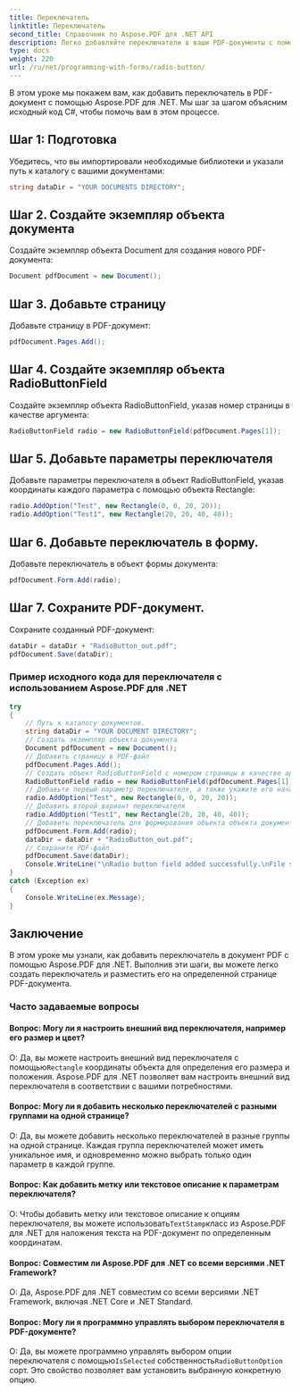 ```yaml
---
title: Переключатель
linktitle: Переключатель
second_title: Справочник по Aspose.PDF для .NET API
description: Легко добавляйте переключатели в ваши PDF-документы с помощью Aspose.PDF для .NET.
type: docs
weight: 220
url: /ru/net/programming-with-forms/radio-button/
---
```

В этом уроке мы покажем вам, как добавить переключатель в PDF-документ с помощью Aspose.PDF для .NET. Мы шаг за шагом объясним исходный код C#, чтобы помочь вам в этом процессе.

## Шаг 1: Подготовка

Убедитесь, что вы импортировали необходимые библиотеки и указали путь к каталогу с вашими документами:

```csharp
string dataDir = "YOUR DOCUMENTS DIRECTORY";
```

## Шаг 2. Создайте экземпляр объекта документа

Создайте экземпляр объекта Document для создания нового PDF-документа:

```csharp
Document pdfDocument = new Document();
```

## Шаг 3. Добавьте страницу

Добавьте страницу в PDF-документ:

```csharp
pdfDocument.Pages.Add();
```

## Шаг 4. Создайте экземпляр объекта RadioButtonField

Создайте экземпляр объекта RadioButtonField, указав номер страницы в качестве аргумента:

```csharp
RadioButtonField radio = new RadioButtonField(pdfDocument.Pages[1]);
```

## Шаг 5. Добавьте параметры переключателя

Добавьте параметры переключателя в объект RadioButtonField, указав координаты каждого параметра с помощью объекта Rectangle:

```csharp
radio.AddOption("Test", new Rectangle(0, 0, 20, 20));
radio.AddOption("Test1", new Rectangle(20, 20, 40, 40));
```

## Шаг 6. Добавьте переключатель в форму.

Добавьте переключатель в объект формы документа:

```csharp
pdfDocument.Form.Add(radio);
```

## Шаг 7. Сохраните PDF-документ.

Сохраните созданный PDF-документ:

```csharp
dataDir = dataDir + "RadioButton_out.pdf";
pdfDocument.Save(dataDir);
```

### Пример исходного кода для переключателя с использованием Aspose.PDF для .NET 
```csharp
try
{
	// Путь к каталогу документов.
	string dataDir = "YOUR DOCUMENT DIRECTORY";
	// Создать экземпляр объекта документа
	Document pdfDocument = new Document();
	// Добавить страницу в PDF-файл
	pdfDocument.Pages.Add();
	// Создать объект RadioButtonField с номером страницы в качестве аргумента.
	RadioButtonField radio = new RadioButtonField(pdfDocument.Pages[1]);
	// Добавьте первый параметр переключателя, а также укажите его начало с помощью объекта Rectangle.
	radio.AddOption("Test", new Rectangle(0, 0, 20, 20));
	// Добавить второй вариант переключателя
	radio.AddOption("Test1", new Rectangle(20, 20, 40, 40));
	// Добавить переключатель для формирования объекта объекта документа.
	pdfDocument.Form.Add(radio);
	dataDir = dataDir + "RadioButton_out.pdf";
	// Сохраните PDF-файл
	pdfDocument.Save(dataDir);
	Console.WriteLine("\nRadio button field added successfully.\nFile saved at " + dataDir);
}
catch (Exception ex)
{
	Console.WriteLine(ex.Message);
}
```

## Заключение

В этом уроке мы узнали, как добавить переключатель в документ PDF с помощью Aspose.PDF для .NET. Выполнив эти шаги, вы можете легко создать переключатель и разместить его на определенной странице PDF-документа.


### Часто задаваемые вопросы

#### Вопрос: Могу ли я настроить внешний вид переключателя, например его размер и цвет?

 О: Да, вы можете настроить внешний вид переключателя с помощью`Rectangle` координаты объекта для определения его размера и положения. Aspose.PDF для .NET позволяет вам настроить внешний вид переключателя в соответствии с вашими потребностями.

#### Вопрос: Могу ли я добавить несколько переключателей с разными группами на одной странице?

О: Да, вы можете добавить несколько переключателей в разные группы на одной странице. Каждая группа переключателей может иметь уникальное имя, и одновременно можно выбрать только один параметр в каждой группе.

#### Вопрос: Как добавить метку или текстовое описание к параметрам переключателя?

 О: Чтобы добавить метку или текстовое описание к опциям переключателя, вы можете использовать`TextStamp`класс из Aspose.PDF для .NET для наложения текста на PDF-документ по определенным координатам.

#### Вопрос: Совместим ли Aspose.PDF для .NET со всеми версиями .NET Framework?

О: Да, Aspose.PDF для .NET совместим со всеми версиями .NET Framework, включая .NET Core и .NET Standard.

#### Вопрос: Могу ли я программно управлять выбором переключателя в PDF-документе?

 О: Да, вы можете программно управлять выбором опции переключателя с помощью`IsSelected` собственность`RadioButtonOption` сорт. Это свойство позволяет вам установить выбранную конкретную опцию.